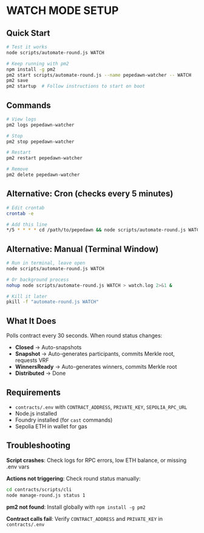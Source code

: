 # WATCH MODE SETUP

## Quick Start

```bash
# Test it works
node scripts/automate-round.js WATCH

# Keep running with pm2
npm install -g pm2
pm2 start scripts/automate-round.js --name pepedawn-watcher -- WATCH
pm2 save
pm2 startup  # Follow instructions to start on boot
```

## Commands

```bash
# View logs
pm2 logs pepedawn-watcher

# Stop
pm2 stop pepedawn-watcher

# Restart
pm2 restart pepedawn-watcher

# Remove
pm2 delete pepedawn-watcher
```

## Alternative: Cron (checks every 5 minutes)

```bash
# Edit crontab
crontab -e

# Add this line
*/5 * * * * cd /path/to/pepedawn && node scripts/automate-round.js WATCH >> /tmp/pepedawn-watch.log 2>&1
```

## Alternative: Manual (Terminal Window)

```bash
# Run in terminal, leave open
node scripts/automate-round.js WATCH

# Or background process
nohup node scripts/automate-round.js WATCH > watch.log 2>&1 &

# Kill it later
pkill -f "automate-round.js WATCH"
```

## What It Does

Polls contract every 30 seconds. When round status changes:

- **Closed** → Auto-snapshots
- **Snapshot** → Auto-generates participants, commits Merkle root, requests VRF
- **WinnersReady** → Auto-generates winners, commits Merkle root
- **Distributed** → Done

## Requirements

- `contracts/.env` with `CONTRACT_ADDRESS`, `PRIVATE_KEY`, `SEPOLIA_RPC_URL`
- Node.js installed
- Foundry installed (for `cast` commands)
- Sepolia ETH in wallet for gas

## Troubleshooting

**Script crashes**: Check logs for RPC errors, low ETH balance, or missing .env vars

**Actions not triggering**: Check round status manually:
```bash
cd contracts/scripts/cli
node manage-round.js status 1
```

**pm2 not found**: Install globally with `npm install -g pm2`

**Contract calls fail**: Verify `CONTRACT_ADDRESS` and `PRIVATE_KEY` in `contracts/.env`

